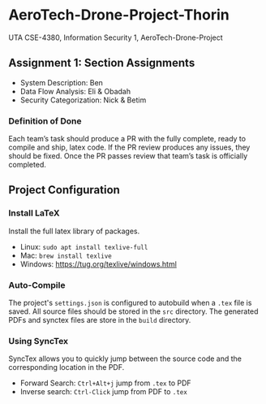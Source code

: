 # AeroTech-Drone-Project-Thorin #
UTA CSE-4380, Information Security 1, AeroTech-Drone-Project

## Assignment 1: Section Assignments ##
- System Description: Ben
- Data Flow Analysis: Eli & Obadah
- Security Categorization: Nick & Betim

### Definition of Done ###
Each team’s task should produce a PR with the fully complete, ready to compile and ship, latex code. If the PR review produces any issues, they should be fixed. Once the PR passes review that team’s task is officially completed.

## Project Configuration ##
### Install LaTeX ###
Install the full latex library of packages.
- Linux: `sudo apt install texlive-full`
- Mac: `brew install texlive`
- Windows: https://tug.org/texlive/windows.html

### Auto-Compile ###
The project's `settings.json` is configured to autobuild when a `.tex` file is saved. All source files should be stored in the `src` directory. The generated PDFs and synctex files are store in the `build` directory.

### Using SyncTex ###
SyncTex allows you to quickly jump between the source code and the corresponding location in the PDF. 
- Forward Search: `Ctrl+Alt+j` jump from `.tex` to PDF
- Inverse search: `Ctrl-Click` jump from PDF to `.tex`
